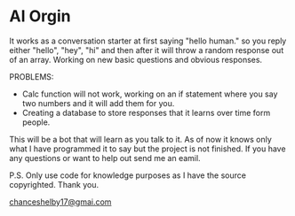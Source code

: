# AI Orgin

It works as a conversation starter at first saying "hello human." so you reply either
"hello", "hey", "hi" and then after it will throw a random response out of an array.
Working on new basic questions and obvious responses.

PROBLEMS:
- Calc function will not work, working on an if statement where you say two numbers and it will add them for you.
- Creating a database to store responses that it learns over time form people.

This will be a bot that will learn as you talk to it. As of now it knows only what I have programmed it to say but the project is not finished.
If you have any questions or want to help out send me an eamil.

P.S. Only use code for knowledge purposes as I have the source copyrighted. Thank you.

chanceshelby17@gmai.com
